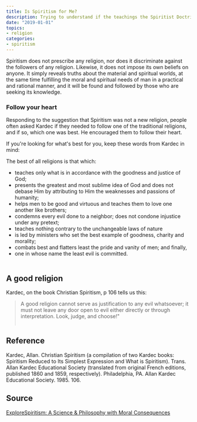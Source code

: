 ```yaml
---
title: Is Spiritism for Me?
description: Trying to understand if the teachings the Spiritist Doctrine are for you? Follow your heart.
date: "2019-01-01"
topics:
- religion
categories:
- spiritism
---
```


Spiritism does not prescribe any religion, nor does it discriminate against the
followers of any religion. Likewise, it does not impose its own beliefs on
anyone. It simply reveals truths about the material and spiritual worlds, at the
same time fulfilling the moral and spiritual needs of man in a practical and
rational manner, and it will be found and followed by those who are seeking its
knowledge. 

### Follow your heart
Responding to the suggestion that Spiritism was not a new religion, people often
asked Kardec if they needed to follow one of the traditional religions, and if
so, which one was best.  He encouraged them to follow their heart.

If you're looking for what's best for you, keep these words from Kardec in mind: 

The best of all religions is that which:  
* teaches only what is in accordance with the goodness and justice of God;   
* presents the greatest and most sublime idea of God and does not debase Him by attributing to Him the weaknesses and passions of humanity;    
* helps men to be good and virtuous and teaches them to love one another like brothers;    
* condemns every evil done to a neighbor; does not condone injustice under any pretext;    
* teaches nothing contrary to the unchangeable laws of nature  
* is led by ministers who set the best example of goodness, charity and morality;    
* combats best and flatters least the pride and vanity of men; and finally,    
* one in whose name the least evil is committed.<br><br>

## A good religion
Kardec, on the book Christian Spiritism, p 106 tells us this:

> A good religion cannot serve as justification to any evil whatsoever; it must
> not leave any door open to evil either directly or through interpretation.
> Look, judge, and choose!" <br><br>

## Reference
Kardec, Allan. Christian Spiritism (a compilation of two Kardec books: Spiritism
Reduced to Its Simplest Expression and What is Spiritism).  Trans. Allan Kardec
Educational Society (translated from original French editions, published 1860
and 1859, respectively). Philadelphia, PA. Allan Kardec Educational Society.
1985. 106.

## Source
[ExploreSpiritism: A Science & Philosophy with Moral Consequences](//www.explorespiritism.com/religiondoctrine_philosophy%20moral%20consequences.htm)

